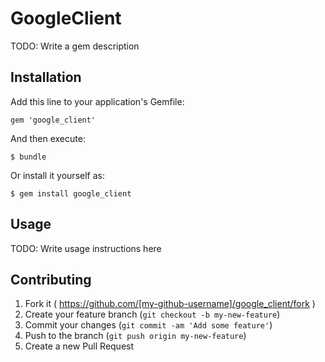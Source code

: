 # GoogleClient

TODO: Write a gem description

## Installation

Add this line to your application's Gemfile:

    gem 'google_client'

And then execute:

    $ bundle

Or install it yourself as:

    $ gem install google_client

## Usage

TODO: Write usage instructions here

## Contributing

1. Fork it ( https://github.com/[my-github-username]/google_client/fork )
2. Create your feature branch (`git checkout -b my-new-feature`)
3. Commit your changes (`git commit -am 'Add some feature'`)
4. Push to the branch (`git push origin my-new-feature`)
5. Create a new Pull Request
